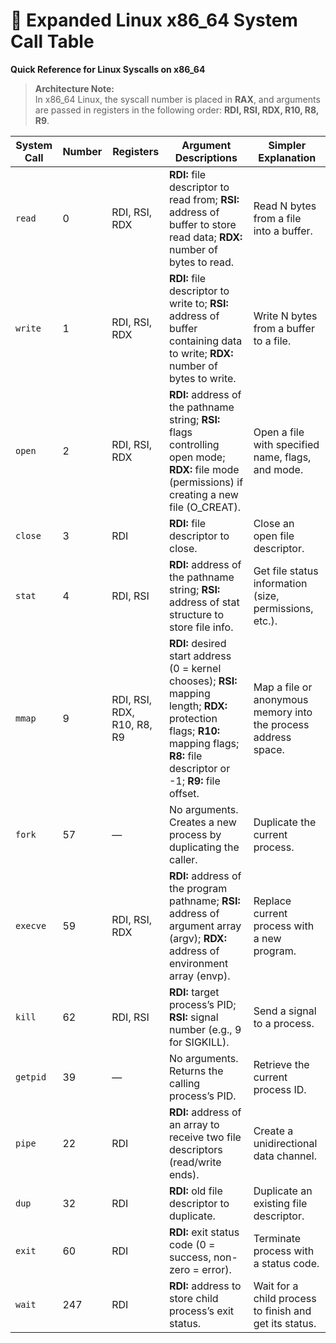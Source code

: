 # 🧠 Expanded Linux x86_64 System Call Table

**Quick Reference for Linux Syscalls on x86_64**

> **Architecture Note:**  
> In x86_64 Linux, the syscall number is placed in **RAX**, and arguments are passed in registers in the following order: **RDI, RSI, RDX, R10, R8, R9**.

| System Call | Number | Registers                  | Argument Descriptions                                                                                                                                         | Simpler Explanation                                       |
|-------------|--------|----------------------------|----------------------------------------------------------------------------------------------------------------------------------------------------------------|------------------------------------------------------------|
| `read`      | 0      | RDI, RSI, RDX              | **RDI:** file descriptor to read from; **RSI:** address of buffer to store read data; **RDX:** number of bytes to read.                                        | Read N bytes from a file into a buffer.                   |
| `write`     | 1      | RDI, RSI, RDX              | **RDI:** file descriptor to write to; **RSI:** address of buffer containing data to write; **RDX:** number of bytes to write.                                  | Write N bytes from a buffer to a file.                    |
| `open`      | 2      | RDI, RSI, RDX              | **RDI:** address of the pathname string; **RSI:** flags controlling open mode; **RDX:** file mode (permissions) if creating a new file (O_CREAT).              | Open a file with specified name, flags, and mode.         |
| `close`     | 3      | RDI                        | **RDI:** file descriptor to close.                                                                                                                              | Close an open file descriptor.                            |
| `stat`      | 4      | RDI, RSI                   | **RDI:** address of the pathname string; **RSI:** address of stat structure to store file info.                                                                 | Get file status information (size, permissions, etc.).    |
| `mmap`      | 9      | RDI, RSI, RDX, R10, R8, R9 | **RDI:** desired start address (0 = kernel chooses); **RSI:** mapping length; **RDX:** protection flags; **R10:** mapping flags; **R8:** file descriptor or -1; **R9:** file offset. | Map a file or anonymous memory into the process address space. |
| `fork`      | 57     | —                          | No arguments. Creates a new process by duplicating the caller.                                                                                                  | Duplicate the current process.                            |
| `execve`    | 59     | RDI, RSI, RDX              | **RDI:** address of the program pathname; **RSI:** address of argument array (argv); **RDX:** address of environment array (envp).                               | Replace current process with a new program.               |
| `kill`      | 62     | RDI, RSI                   | **RDI:** target process’s PID; **RSI:** signal number (e.g., 9 for SIGKILL).                                                                                   | Send a signal to a process.                               |
| `getpid`    | 39     | —                          | No arguments. Returns the calling process’s PID.                                                                                                               | Retrieve the current process ID.                          |
| `pipe`      | 22     | RDI                        | **RDI:** address of an array to receive two file descriptors (read/write ends).                                                                                | Create a unidirectional data channel.                     |
| `dup`       | 32     | RDI                        | **RDI:** old file descriptor to duplicate.                                                                                                                      | Duplicate an existing file descriptor.                    |
| `exit`      | 60     | RDI                        | **RDI:** exit status code (0 = success, non-zero = error).                                                                                                      | Terminate process with a status code.                     |
| `wait`      | 247    | RDI                        | **RDI:** address to store child process’s exit status.                                                                                                         | Wait for a child process to finish and get its status.    |
